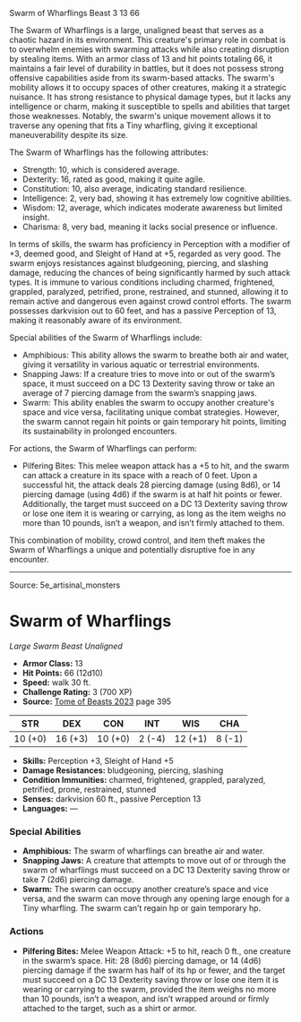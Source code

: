 <MonsterName/>Swarm of Wharflings</MonsterName>
<CreatureType/>Beast</CreatureType>
<CR/>3</CR>
<AC/>13</AC>
<HP/>66</HP>
<summary>The Swarm of Wharflings is a large, unaligned beast that serves as a chaotic hazard in its environment. This creature's primary role in combat is to overwhelm enemies with swarming attacks while also creating disruption by stealing items. With an armor class of 13 and hit points totaling 66, it maintains a fair level of durability in battles, but it does not possess strong offensive capabilities aside from its swarm-based attacks. The swarm's mobility allows it to occupy spaces of other creatures, making it a strategic nuisance. It has strong resistance to physical damage types, but it lacks any intelligence or charm, making it susceptible to spells and abilities that target those weaknesses. Notably, the swarm's unique movement allows it to traverse any opening that fits a Tiny wharfling, giving it exceptional maneuverability despite its size.</summary>

<detail>

The Swarm of Wharflings has the following attributes:

- Strength: 10, which is considered average.
- Dexterity: 16, rated as good, making it quite agile.
- Constitution: 10, also average, indicating standard resilience.
- Intelligence: 2, very bad, showing it has extremely low cognitive abilities.
- Wisdom: 12, average, which indicates moderate awareness but limited insight.
- Charisma: 8, very bad, meaning it lacks social presence or influence.

In terms of skills, the swarm has proficiency in Perception with a modifier of +3, deemed good, and Sleight of Hand at +5, regarded as very good. The swarm enjoys resistances against bludgeoning, piercing, and slashing damage, reducing the chances of being significantly harmed by such attack types. It is immune to various conditions including charmed, frightened, grappled, paralyzed, petrified, prone, restrained, and stunned, allowing it to remain active and dangerous even against crowd control efforts. The swarm possesses darkvision out to 60 feet, and has a passive Perception of 13, making it reasonably aware of its environment.

Special abilities of the Swarm of Wharflings include:

- Amphibious: This ability allows the swarm to breathe both air and water, giving it versatility in various aquatic or terrestrial environments.
- Snapping Jaws: If a creature tries to move into or out of the swarm’s space, it must succeed on a DC 13 Dexterity saving throw or take an average of 7 piercing damage from the swarm’s snapping jaws.
- Swarm: This ability enables the swarm to occupy another creature's space and vice versa, facilitating unique combat strategies. However, the swarm cannot regain hit points or gain temporary hit points, limiting its sustainability in prolonged encounters.

For actions, the Swarm of Wharflings can perform:

- Pilfering Bites: This melee weapon attack has a +5 to hit, and the swarm can attack a creature in its space with a reach of 0 feet. Upon a successful hit, the attack deals 28 piercing damage (using 8d6), or 14 piercing damage (using 4d6) if the swarm is at half hit points or fewer. Additionally, the target must succeed on a DC 13 Dexterity saving throw or lose one item it is wearing or carrying, as long as the item weighs no more than 10 pounds, isn’t a weapon, and isn’t firmly attached to them.

This combination of mobility, crowd control, and item theft makes the Swarm of Wharflings a unique and potentially disruptive foe in any encounter.</detail>



---

Source: 5e_artisinal_monsters

# Swarm of Wharflings

*Large* *Swarm* *Beast* *Unaligned*

- **Armor Class:** 13
- **Hit Points:** 66 (12d10)
- **Speed:** walk 30 ft.
- **Challenge Rating:** 3 (700 XP)
- **Source:** [Tome of Beasts 2023](https://koboldpress.com/kpstore/product/tome-of-beasts-1-2023-edition/) page 395

| STR | DEX | CON | INT | WIS | CHA |
| --- | --- | --- | --- | --- | --- |
| 10 (+0) | 16 (+3) | 10 (+0) | 2 (-4) | 12 (+1) | 8 (-1) |

- **Skills:** Perception +3, Sleight of Hand +5
- **Damage Resistances:** bludgeoning, piercing, slashing
- **Condition Immunities:** charmed, frightened, grappled, paralyzed, petrified, prone, restrained, stunned
- **Senses:** darkvision 60 ft., passive Perception 13
- **Languages:** —

### Special Abilities

- **Amphibious:** The swarm of wharflings can breathe air and water.
- **Snapping Jaws:** A creature that attempts to move out of or through the swarm of wharflings must succeed on a DC 13 Dexterity saving throw or take 7 (2d6) piercing damage.
- **Swarm:** The swarm can occupy another creature’s space and vice versa, and the swarm can move through any opening large enough for a Tiny wharfling. The swarm can’t regain hp or gain temporary hp.

### Actions

- **Pilfering Bites:** Melee Weapon Attack: +5 to hit, reach 0 ft., one creature in the swarm’s space. Hit: 28 (8d6) piercing damage, or 14 (4d6) piercing damage if the swarm has half of its hp or fewer, and the target must succeed on a DC 13 Dexterity saving throw or lose one item it is wearing or carrying to the swarm, provided the item weighs no more than 10 pounds, isn’t a weapon, and isn’t wrapped around or firmly attached to the target, such as a shirt or armor.


